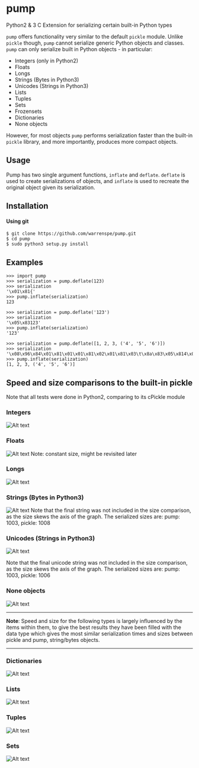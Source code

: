 # pump
Python2 & 3 C Extension for serializing certain built-in Python types

`pump` offers functionality very similar to the default `pickle` module.  Unlike `pickle` though, `pump` cannot serialize generic Python objects and classes.  `pump` can only serialize built in Python objects - in particular:
* Integers (only in Python2)
* Floats
* Longs
* Strings (Bytes in Python3)
* Unicodes (Strings in Python3)
* Lists
* Tuples
* Sets
* Frozensets
* Dictionaries
* None objects

However, for most objects `pump` performs serialization faster than the built-in `pickle` library, and more importantly, produces more compact objects.

## Usage
Pump has two single argument functions, `inflate` and `deflate`.  `deflate` is used to create serializations of objects, and `inflate` is used to recreate the original object given its serialization.

## Installation
#### Using git
```
$ git clone https://github.com/warrenspe/pump.git
$ cd pump
$ sudo python3 setup.py install
```

## Examples
```
>>> import pump
>>> serialization = pump.deflate(123)
>>> serialization
'\x01\x81{'
>>> pump.inflate(serialization)
123

>>> serialization = pump.deflate('123')
>>> serialization
'\x05\x83123'
>>> pump.inflate(serialization)
'123'

>>> serialization = pump.deflate([1, 2, 3, ('4', '5', '6')])
>>> serialization
'\x08\x96\x84\x01\x81\x01\x01\x81\x02\x01\x81\x03\t\x8a\x83\x05\x814\x05\x815\x05\x816'
>>> pump.inflate(serialization)
[1, 2, 3, ('4', '5', '6')]
```

## Speed and size comparisons to the built-in pickle
Note that all tests were done in Python2, comparing to its cPickle module

### Integers
![Alt text](https://drive.google.com/uc?id=0BwLoYm538Nb6OTZSeDAyOWxCRms "")
### Floats
![Alt text](https://drive.google.com/uc?id=0BwLoYm538Nb6aHd1MmFiT3ZjZTA "")
Note: constant size, might be revisited later
### Longs
![Alt text](https://drive.google.com/uc?id=0BwLoYm538Nb6SnZoSHg1c29xb00 "")
### Strings (Bytes in Python3)
![Alt text](https://drive.google.com/uc?id=0BwLoYm538Nb6aEpwZ2hKMVIwSjg "")
Note that the final string was not included in the size comparison, as the size skews the axis of the graph.  The serialized sizes are:
pump: 1003, pickle: 1008
### Unicodes (Strings in Python3)
![Alt text](https://drive.google.com/uc?id=0BwLoYm538Nb6dTRZd0lGS0V2Qkk "")

Note that the final unicode string was not included in the size comparison, as the size skews the axis of the graph.  The serialized sizes are:
pump: 1003, pickle: 1006
### None objects
![Alt text](https://drive.google.com/uc?id=0BwLoYm538Nb6NGJCclhpSzdobTQ "")

***
**Note**: Speed and size for the following types is largely influenced by the items within them, to give the best results they have been filled with the data type which gives the most similar serialization times and sizes between pickle and pump, string/bytes objects.  
***
### Dictionaries
![Alt text](https://drive.google.com/uc?id=0BwLoYm538Nb6YUNEck5ubGt4WHM "")
### Lists
![Alt text](https://drive.google.com/uc?id=0BwLoYm538Nb6NmJiOUNleElZUVE "")
### Tuples
![Alt text](https://drive.google.com/uc?id=0BwLoYm538Nb6NFdLNTdkTFlZVzA "")
### Sets
![Alt text](https://drive.google.com/uc?id=0BwLoYm538Nb6LW5kUVU1eGIzODQ "")
